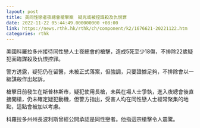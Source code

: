 ```yaml
---
layout: post
title: 美同性戀者夜總會槍擊案　疑兇或被控謀殺及仇恨罪
date: 2022-11-22 05:44:49.000000000 +08:00
link: https://news.rthk.hk/rthk/ch/component/k2/1676621-20221122.htm
categories: rthk
---
```


美國科羅拉多州接待同性戀人士夜總會的槍擊，造成5死至少18傷，不排除22歲疑犯面臨謀殺及仇恨控罪。

警方透露，疑犯仍在留醫，未被正式落案，但強調，只要證據足夠，不排除會以一級謀殺作出起訴。

槍擊日前發生在斯普林斯市，疑犯使用長槍，未與在場人士爭執，進入夜總會後直接開槍，仍未確定疑犯動機，但警方指出，受害人均在同性戀人士經常聚集的地點，這點會被加以考慮。

科羅拉多州州長波利斯曾經公開承認是同性戀者。他指這宗槍擊令人震驚。
